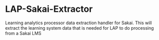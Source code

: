 LAP-Sakai-Extractor
===================

Learning analytics processor data extraction handler for Sakai. This will extract the learning system data that is needed for LAP to do processing from a Sakai LMS
